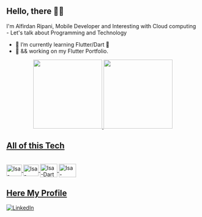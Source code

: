 ## Hello, there 👋🏾

I'm Alfirdan Ripani, Mobile Developer and Interesting with Cloud computing - Let's talk about Programming and Technology

- 🌱 I’m currently learning Flutter/Dart 💙
- 🔭 && working on my Flutter Portfolio. 

<div align="center">
  <a href="https://github.com/aldanrp">
  <img height="180em" src="https://github-readme-stats.vercel.app/api?username=aldanrp&show_icons=true&theme=algolia&include_all_commits=true&count_private=true"/>
  <img height="180em" src="https://github-readme-stats.vercel.app/api/top-langs/?username=aldanrp&layout=compact&langs_count=7&theme=algolia"/>
</div>

## All of this Tech  
<div style="display: inline_block"><br>
 <img align="center" alt="Isa-Kotlin" height="30" width="40" src="https://user-images.githubusercontent.com/68303716/177214857-aedc5a18-eb7f-44d4-8be1-28cdd9ed0462.svg">
   <img align="center" alt="Isa-Flutter" height="30" width="40" src="https://user-images.githubusercontent.com/68303716/177214981-d1c012e1-e7fa-4e7c-af26-27130b1a4284.svg">
  <img align="center" alt="Isa-Dart" height="35" width="45" src="https://user-images.githubusercontent.com/68303716/177214927-9e31c0ad-a5d9-4bbd-9605-92779e697724.svg">
   <img align="center" alt="Isa-Android" height="35" width="45" src="https://user-images.githubusercontent.com/68303716/177215226-a6b13561-9f7b-41dd-8b0f-7eea1236937c.svg">
</div>

## Here My Profile
 <a href="https://www.linkedin.com/in/alfirdanripani/">
  <img src="https://img.shields.io/badge/-LinkedIn-blue?style=flat&logo=Linkedin&logoColor=white&link=https://www.linkedin.com/in/dinhanhthi/" alt="LinkedIn" />
 </a>
